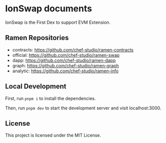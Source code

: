 # IonSwap documents 

IonSwap is the First Dex to support EVM Extension. 

## Ramen Repositories

- contracts: https://github.com/chef-studio/ramen-contracts
- official: https://github.com/chef-studio/ramen-swap
- dapp: https://github.com/chef-studio/ramen-dapp
- graph: https://github.com/chef-studio/ramen-graph
- analytic: https://github.com/chef-studio/ramen-info

## Local Development

First, run `pnpm i` to install the dependencies.

Then, run `pnpm dev` to start the development server and visit localhost:3000.

## License

This project is licensed under the MIT License.

